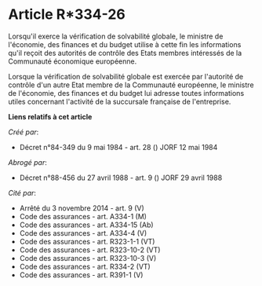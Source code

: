 # Article R*334-26

Lorsqu'il exerce la vérification de solvabilité globale, le ministre de l'économie, des finances et du budget utilise à cette
fin les informations qu'il reçoit des autorités de contrôle des Etats membres intéressés de la Communauté économique
européenne.

Lorsque la vérification de solvabilité globale est exercée par l'autorité de contrôle d'un autre Etat membre de la Communauté
européenne, le ministre de l'économie, des finances et du budget lui adresse toutes informations utiles concernant l'activité
de la succursale française de l'entreprise.

**Liens relatifs à cet article**

_Créé par_:

  - Décret n°84-349 du 9 mai 1984 - art. 28 () JORF 12 mai 1984

_Abrogé par_:

  - Décret n°88-456 du 27 avril 1988 - art. 9 () JORF 29 avril 1988

_Cité par_:

  - Arrêté du 3 novembre 2014 - art. 9 (V)
  - Code des assurances - art. A334-1 (M)
  - Code des assurances - art. A334-15 (Ab)
  - Code des assurances - art. A334-4 (V)
  - Code des assurances - art. R323-1-1 (VT)
  - Code des assurances - art. R323-10-2 (VT)
  - Code des assurances - art. R323-10-3 (V)
  - Code des assurances - art. R334-2 (VT)
  - Code des assurances - art. R391-1 (V)
